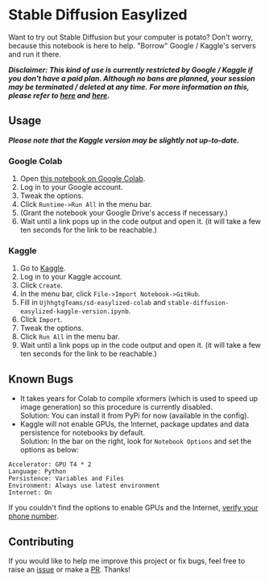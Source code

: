 # Stable Diffusion Easylized

Want to try out Stable Diffusion but your computer is potato? Don't worry, because this notebook is here to help. "Borrow" Google / Kaggle's servers and run it there.

___Disclaimer: This kind of use is currently restricted by Google / Kaggle if you don't have a paid plan. Although no bans are planned, your session may be terminated / deleted at any time.___
___For more information on this, please refer to [here](https://github.com/googlecolab/colabtools/issues/3591) and [here](https://twitter.com/thechrisperry/status/1649189902079381505).___

## Usage

___Please note that the Kaggle version may be slightly not up-to-date.___

### Google Colab

1. Open [this notebook on Google Colab](https://colab.research.google.com/github/UjhhgtgTeams/sd-easylized-colab/blob/master/Stable_Diffusion_Easylized_(Google_Colab_Version).ipynb).
2. Log in to your Google account.
3. Tweak the options.
4. Click `Runtime->Run All` in the menu bar.
5. (Grant the notebook your Google Drive's access if necessary.)
6. Wait until a link pops up in the code output and open it. (it will take a few ten seconds for the link to be reachable.)

### Kaggle

1. Go to [Kaggle](https://www.kaggle.com).
2. Log in to your Kaggle account.
3. Click `Create`.
4. In the menu bar, click `File->Import Notebook->GitHub`.
5. Fill in `UjhhgtgTeams/sd-easylized-colab` and `stable-diffusion-easylized-kaggle-version.ipynb`.
6. Click `Import`.
7. Tweak the options.
8. Click `Run All` in the menu bar.
9. Wait until a link pops up in the code output and open it. (it will take a few ten seconds for the link to be reachable.)

## Known Bugs

- It takes years for Colab to compile xformers (which is used to speed up image generation) so this procedure is currently disabled. \
Solution: You can install it from PyPi for now (available in the config).
- Kaggle will not enable GPUs, the Internet, package updates and data persistence for notebooks by default. \
Solution: In the bar on the right, look for `Notebook Options` and set the options as below:

```none
Accelerator: GPU T4 * 2
Language: Python
Persistence: Variables and Files
Environment: Always use latest environment
Internet: On
```

If you couldn't find the options to enable GPUs and the Internet, [verify your phone number](https://www.kaggle.com/settings/account).

## Contributing

If you would like to help me improve this project or fix bugs, feel free to raise an [issue](https://github.com/UjhhgtgTeams/sd-easylized-colab/issues) or make a [PR](https://github.com/UjhhgtgTeams/sd-easylized-colab/pulls). Thanks!
